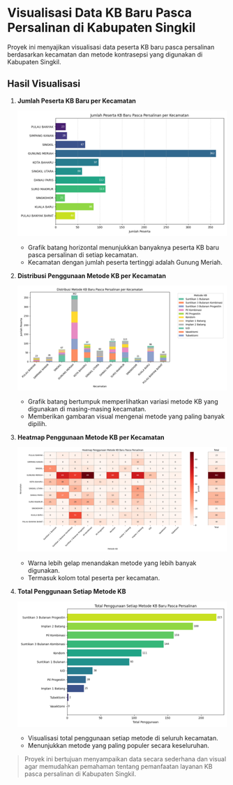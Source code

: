 # Visualisasi Data KB Baru Pasca Persalinan di Kabupaten Singkil

Proyek ini menyajikan visualisasi data peserta KB baru pasca persalinan berdasarkan kecamatan dan metode kontrasepsi yang digunakan di Kabupaten Singkil.

## Hasil Visualisasi

1. **Jumlah Peserta KB Baru per Kecamatan**

   ![Jumlah Peserta KB Baru Pasca Persalinan per Kecamatan](kb_baru_pasca_persalinan_bar.png)

   * Grafik batang horizontal menunjukkan banyaknya peserta KB baru pasca persalinan di setiap kecamatan.
   * Kecamatan dengan jumlah peserta tertinggi adalah Gunung Meriah.

2. **Distribusi Penggunaan Metode KB per Kecamatan**

   ![Distribusi Metode KB Baru Pasca Persalinan per Kecamatan](kb_baru_stackedbar.png)

   * Grafik batang bertumpuk memperlihatkan variasi metode KB yang digunakan di masing-masing kecamatan.
   * Memberikan gambaran visual mengenai metode yang paling banyak dipilih.

3. **Heatmap Penggunaan Metode KB per Kecamatan**

   ![Heatmap Penggunaan Metode KB Baru Pasca Persalinan](heatmap_kb_baru_total.png)

   * Warna lebih gelap menandakan metode yang lebih banyak digunakan.
   * Termasuk kolom total peserta per kecamatan.

4. **Total Penggunaan Setiap Metode KB**

   ![Total Penggunaan Setiap Metode KB Baru Pasca Persalinan](total_per_metode.png)

   * Visualisasi total penggunaan setiap metode di seluruh kecamatan.
   * Menunjukkan metode yang paling populer secara keseluruhan.

> Proyek ini bertujuan menyampaikan data secara sederhana dan visual agar memudahkan pemahaman tentang pemanfaatan layanan KB pasca persalinan di Kabupaten Singkil.
